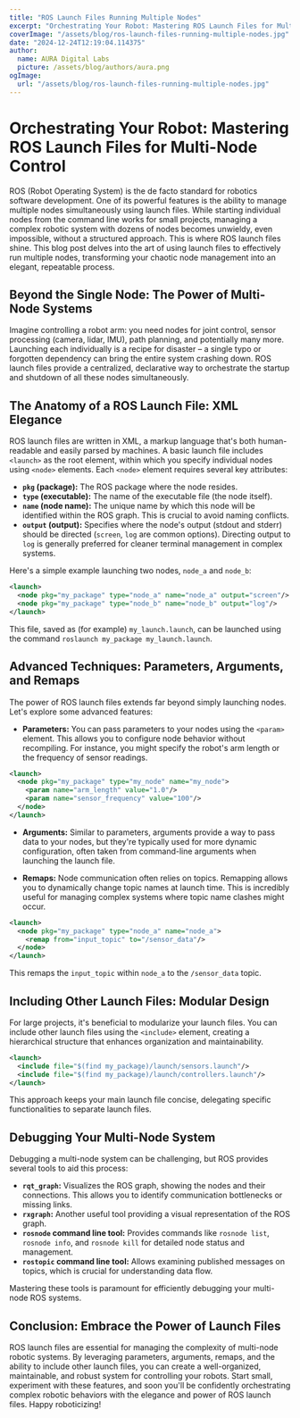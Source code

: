 ```yaml
---
title: "ROS Launch Files Running Multiple Nodes"
excerpt: "Orchestrating Your Robot: Mastering ROS Launch Files for Multi-Node Control  ROS (Robot Operating System) is the de facto standard for robotics soft"
coverImage: "/assets/blog/ros-launch-files-running-multiple-nodes.jpg"
date: "2024-12-24T12:19:04.114375"
author:
  name: AURA Digital Labs
  picture: /assets/blog/authors/aura.png
ogImage:
  url: "/assets/blog/ros-launch-files-running-multiple-nodes.jpg"
---
```


# Orchestrating Your Robot: Mastering ROS Launch Files for Multi-Node Control

ROS (Robot Operating System) is the de facto standard for robotics software development.  One of its powerful features is the ability to manage multiple nodes simultaneously using launch files.  While starting individual nodes from the command line works for small projects, managing a complex robotic system with dozens of nodes becomes unwieldy, even impossible, without a structured approach.  This is where ROS launch files shine.  This blog post delves into the art of using launch files to effectively run multiple nodes, transforming your chaotic node management into an elegant, repeatable process.

## Beyond the Single Node: The Power of Multi-Node Systems

Imagine controlling a robot arm: you need nodes for joint control, sensor processing (camera, lidar, IMU), path planning, and potentially many more.  Launching each individually is a recipe for disaster – a single typo or forgotten dependency can bring the entire system crashing down.  ROS launch files provide a centralized, declarative way to orchestrate the startup and shutdown of all these nodes simultaneously.

## The Anatomy of a ROS Launch File: XML Elegance

ROS launch files are written in XML, a markup language that's both human-readable and easily parsed by machines.  A basic launch file includes `<launch>` as the root element, within which you specify individual nodes using `<node>` elements.  Each `<node>` element requires several key attributes:

* **`pkg` (package):** The ROS package where the node resides.
* **`type` (executable):** The name of the executable file (the node itself).
* **`name` (node name):** The unique name by which this node will be identified within the ROS graph.  This is crucial to avoid naming conflicts.
* **`output` (output):** Specifies where the node's output (stdout and stderr) should be directed (`screen`, `log` are common options).  Directing output to `log` is generally preferred for cleaner terminal management in complex systems.


Here's a simple example launching two nodes, `node_a` and `node_b`:

```xml
<launch>
  <node pkg="my_package" type="node_a" name="node_a" output="screen"/>
  <node pkg="my_package" type="node_b" name="node_b" output="log"/>
</launch>
```

This file, saved as (for example) `my_launch.launch`, can be launched using the command `roslaunch my_package my_launch.launch`.


## Advanced Techniques: Parameters, Arguments, and Remaps

The power of ROS launch files extends far beyond simply launching nodes.  Let's explore some advanced features:

* **Parameters:** You can pass parameters to your nodes using the `<param>` element. This allows you to configure node behavior without recompiling.  For instance, you might specify the robot's arm length or the frequency of sensor readings.

```xml
<launch>
  <node pkg="my_package" type="my_node" name="my_node">
    <param name="arm_length" value="1.0"/>
    <param name="sensor_frequency" value="100"/>
  </node>
</launch>
```

* **Arguments:**  Similar to parameters, arguments provide a way to pass data to your nodes, but they're typically used for more dynamic configuration, often taken from command-line arguments when launching the launch file.

* **Remaps:**  Node communication often relies on topics. Remapping allows you to dynamically change topic names at launch time. This is incredibly useful for managing complex systems where topic name clashes might occur.

```xml
<launch>
  <node pkg="my_package" type="node_a" name="node_a">
    <remap from="input_topic" to="/sensor_data"/>
  </node>
</launch>
```

This remaps the `input_topic` within `node_a` to the `/sensor_data` topic.


## Including Other Launch Files: Modular Design

For large projects, it's beneficial to modularize your launch files.  You can include other launch files using the `<include>` element, creating a hierarchical structure that enhances organization and maintainability.

```xml
<launch>
  <include file="$(find my_package)/launch/sensors.launch"/>
  <include file="$(find my_package)/launch/controllers.launch"/>
</launch>
```

This approach keeps your main launch file concise, delegating specific functionalities to separate launch files.


##  Debugging Your Multi-Node System

Debugging a multi-node system can be challenging, but ROS provides several tools to aid this process:

* **`rqt_graph`:** Visualizes the ROS graph, showing the nodes and their connections. This allows you to identify communication bottlenecks or missing links.
* **`rxgraph`:** Another useful tool providing a visual representation of the ROS graph.
* **`rosnode` command line tool:** Provides commands like `rosnode list`, `rosnode info`, and `rosnode kill` for detailed node status and management.
* **`rostopic` command line tool:** Allows examining published messages on topics, which is crucial for understanding data flow.

Mastering these tools is paramount for efficiently debugging your multi-node ROS systems.


##  Conclusion:  Embrace the Power of Launch Files

ROS launch files are essential for managing the complexity of multi-node robotic systems.  By leveraging parameters, arguments, remaps, and the ability to include other launch files, you can create a well-organized, maintainable, and robust system for controlling your robots.  Start small, experiment with these features, and soon you'll be confidently orchestrating complex robotic behaviors with the elegance and power of ROS launch files.  Happy roboticizing!
